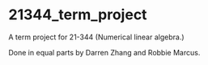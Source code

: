 # 21344_term_project

A term project for 21-344 (Numerical linear algebra.)

Done in equal parts by Darren Zhang and Robbie Marcus. 
